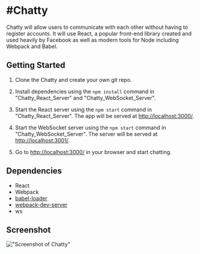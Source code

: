 #Chatty
=====================

Chatty will allow users to communicate with each other without having to register accounts. It will use React, a popular front-end library created and used heavily by Facebook as well as modern tools for Node including Webpack and Babel.

## Getting Started

1. Clone the Chatty and create your own git repo.
2. Install dependencies using the `npm install` command in "Chatty_React_Server" and "Chatty_WebSocket_Server".
3. Start the React server using the `npm start` command in "Chatty_React_Server". The app will be served at <http://localhost:3000/>.
4. Start the WebSocket server using the `npm start` command in "Chatty_WebSocket_Server". The server will be served at <http://localhost:3001/>.

5. Go to <http://localhost:3000/> in your browser and start chatting.

## Dependencies

* React
* Webpack
* [babel-loader](https://github.com/babel/babel-loader)
* [webpack-dev-server](https://github.com/webpack/webpack-dev-server)
* ws

## Screenshot
!["Screenshot of Chatty"](https://github.com/wang790222/ChattyApp/blob/master/doc/chatty.gif?raw=true)
